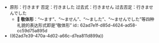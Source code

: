 - 原形：行きます
  否定：行きました
  过去式：行きません
  过去否定：行きませんでした
	- **🎈 敬体形**：“～ます”、“～ません”、“～ました”、“～ませんでした”等四种礼貌的表达形式即是“敬体形”
	  id:: 62ad7e1f-d85d-4624-ad58-cc59d75a895d
- ((62ad7e39-470a-4d02-a66c-d7ea811d899a))